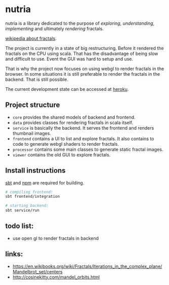 # nutria

nutria is a library dedicated to the purpose of _exploring_, _understanding_, _implementing_ and 
ultimately _rendering_ fractals.

[wikipedia about fractals](https://en.wikipedia.org/wiki/Fractal).

The project is currently in a state of big restructuring. 
Before it rendered the fractals on the CPU using scala. 
That has the disadvantage of being slow and difficult to use. 
Event the GUI was hard to setup and use.

That is why the project now focuses on using webgl to render fractals in the browser.
In some situations it is still preferable to render the fractals in the backend.
That is still possible.

The current development state can be accessed at [heroku](http://nutria-explorer.herokuapp.com).

## Project structure
- `core` provides the shared models of backend and frontend.
- `data` provides classes for rendering fractals in scala itself. 
- `service` is basically the backend. It serves the frontend and renders thumbnail images.
- `frontend` contains a UI to list and explore fractals. 
It also contains to code to generate webgl shaders to render fractals.
- `processor` contains some main classes to generate static fractal images.
- `viewer` contains the old GUI to explore fractals.   

## Install instructions
[sbt](http://www.scala-sbt.org/) and [npm](https://www.npmjs.com/) are required for building.

```bash
# compiling frontend:
sbt frontend/integration

# starting backend:
sbt service/run
```

## todo list:
 - use open gl to render fractals in backend

## links:
- https://en.wikibooks.org/wiki/Fractals/Iterations_in_the_complex_plane/Mandelbrot_set/centers
- http://cosinekitty.com/mandel_orbits.html
